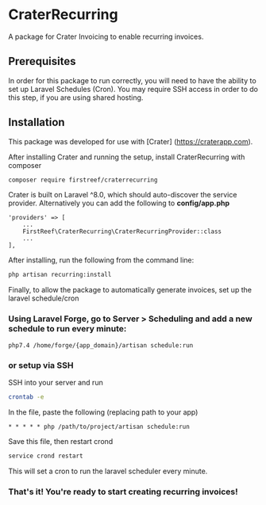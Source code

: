 # CraterRecurring
A package for Crater Invoicing to enable recurring invoices.

## Prerequisites
In order for this package to run correctly, you will need to have the ability to set up Laravel Schedules (Cron). You may require SSH access in order to do this step, if you are using shared hosting.

## Installation
This package was developed for use with [Crater] (https://craterapp.com). 

After installing Crater and running the setup, install CraterRecurring with composer

```bash
composer require firstreef/craterrecurring
```

Crater is built on Laravel ^8.0, which should auto-discover the service provider. Alternatively you can add the following to __config/app.php__

```
'providers' => [
    ...
    FirstReef\CraterRecurring\CraterRecurringProvider::class
    ...
],
```

After installing, run the following from the command line:

```bash
php artisan recurring:install
```

Finally, to allow the package to automatically generate invoices, set up the laravel schedule/cron

### Using Laravel Forge, go to Server > Scheduling and add a new schedule to run every minute:
```
php7.4 /home/forge/{app_domain}/artisan schedule:run
```

### or setup via SSH
SSH into your server and run
```bash
crontab -e
```
In the file, paste the following (replacing path to your app)
```
* * * * * php /path/to/project/artisan schedule:run
```
Save this file, then restart crond
```bash
service crond restart
```

This will set a cron to run the laravel scheduler every minute.

### That's it! You're ready to start creating recurring invoices!
